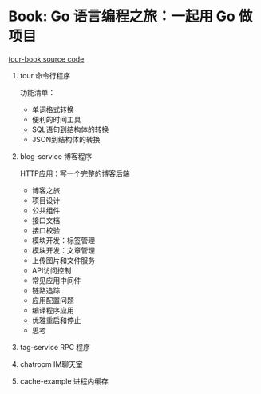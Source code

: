 # Book: Go 语言编程之旅：一起用 Go 做项目

[tour-book source code](https://github.com/go-programming-tour-book)

1. tour 命令行程序

    功能清单：
    - 单词格式转换
    - 便利的时间工具
    - SQL语句到结构体的转换
    - JSON到结构体的转换

2. blog-service 博客程序

   HTTP应用：写一个完整的博客后端
   - 博客之旅
   - 项目设计
   - 公共组件
   - 接口文档
   - 接口校验
   - 模块开发：标签管理
   - 模块开发：文章管理
   - 上传图片和文件服务
   - API访问控制
   - 常见应用中间件
   - 链路追踪
   - 应用配置问题
   - 编译程序应用
   - 优雅重启和停止
   - 思考

3. tag-service RPC 程序
4. chatroom IM聊天室
5. cache-example 进程内缓存